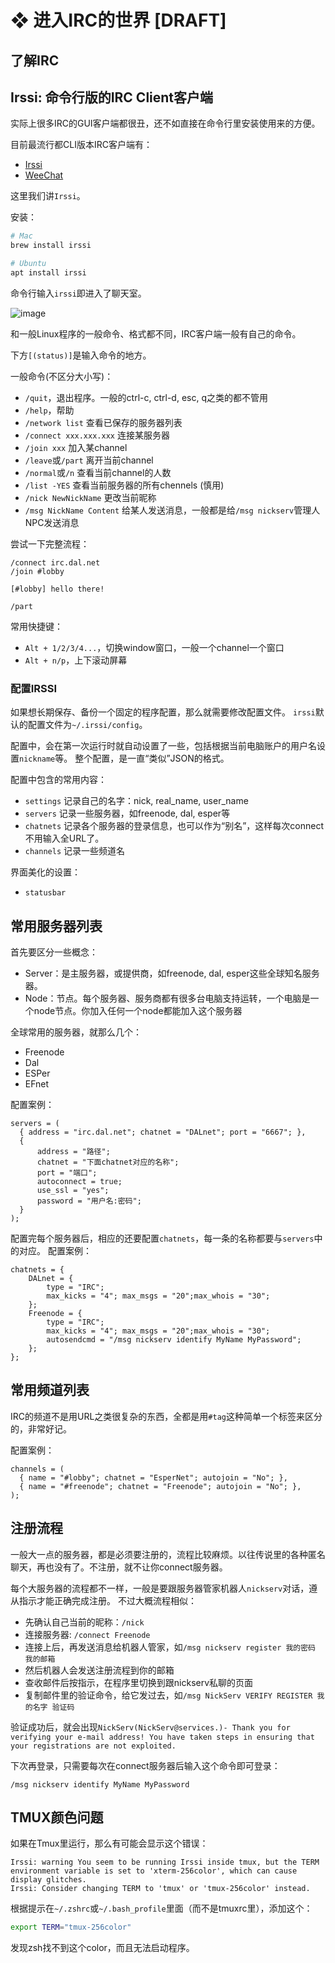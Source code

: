 # ❖ 进入IRC的世界 [DRAFT]


## 了解IRC




## Irssi: 命令行版的IRC Client客户端 


实际上很多IRC的GUI客户端都很丑，还不如直接在命令行里安装使用来的方便。

目前最流行都CLI版本IRC客户端有：
- [Irssi](https://irssi.org/download/)
- [WeeChat](https://weechat.org/about/)

这里我们讲`Irssi`。

安装：
```sh
# Mac
brew install irssi

# Ubuntu
apt install irssi
```

命令行输入`irssi`即进入了聊天室。

![image](https://user-images.githubusercontent.com/14041622/52466685-1a81b700-2bbe-11e9-8e39-d40154a49ca0.png)

和一般Linux程序的一般命令、格式都不同，IRC客户端一般有自己的命令。

下方`[(status)]`是输入命令的地方。

一般命令(不区分大小写)：
- `/quit`，退出程序。一般的ctrl-c, ctrl-d, esc, q之类的都不管用
- `/help`，帮助
- `/network list` 查看已保存的服务器列表
- `/connect xxx.xxx.xxx` 连接某服务器
- `/join xxx` 加入某channel
- `/leave`或`/part` 离开当前channel
- `/normal`或`/n` 查看当前channel的人数
- `/list -YES` 查看当前服务器的所有chennels (慎用)
- `/nick NewNickName` 更改当前昵称
- `/msg NickName Content` 给某人发送消息，一般都是给`/msg nickserv`管理人NPC发送消息

尝试一下完整流程：
```
/connect irc.dal.net
/join #lobby

[#lobby] hello there!

/part
```

常用快捷键：
- `Alt + 1/2/3/4...`，切换window窗口，一般一个channel一个窗口
- `Alt + n/p`，上下滚动屏幕


### 配置IRSSI

如果想长期保存、备份一个固定的程序配置，那么就需要修改配置文件。
`irssi`默认的配置文件为`~/.irssi/config`。

配置中，会在第一次运行时就自动设置了一些，包括根据当前电脑账户的用户名设置`nickname`等。
整个配置，是一直“类似”JSON的格式。

配置中包含的常用内容：
- `settings` 记录自己的名字：nick, real_name, user_name
- `servers` 记录一些服务器，如freenode, dal, esper等
- `chatnets` 记录各个服务器的登录信息，也可以作为“别名”，这样每次connect不用输入全URL了。
- `channels` 记录一些频道名


界面美化的设置：
- `statusbar`




## 常用服务器列表

首先要区分一些概念：
- Server：是主服务器，或提供商，如freenode, dal, esper这些全球知名服务器。
- Node：节点。每个服务器、服务商都有很多台电脑支持运转，一个电脑是一个node节点。你加入任何一个node都能加入这个服务器

全球常用的服务器，就那么几个：
- Freenode
- Dal
- ESPer
- EFnet

配置案例：
```
servers = (
  { address = "irc.dal.net"; chatnet = "DALnet"; port = "6667"; },
  {
      address = "路径";
      chatnet = "下面chatnet对应的名称";
      port = "端口";
      autoconnect = true;
      use_ssl = "yes";
      password = "用户名:密码";
  }
);
```

配置完每个服务器后，相应的还要配置`chatnets`，每一条的名称都要与`servers`中的对应。
配置案例：
```
chatnets = {
    DALnet = {
        type = "IRC";
        max_kicks = "4"; max_msgs = "20";max_whois = "30";
    };
    Freenode = {
        type = "IRC";
        max_kicks = "4"; max_msgs = "20";max_whois = "30";
        autosendcmd = "/msg nickserv identify MyName MyPassword";
    };
};
```

## 常用频道列表

IRC的频道不是用URL之类很复杂的东西，全都是用`#tag`这种简单一个标签来区分的，非常好记。

配置案例：
```
channels = (
  { name = "#lobby"; chatnet = "EsperNet"; autojoin = "No"; },
  { name = "#freenode"; chatnet = "Freenode"; autojoin = "No"; },
);
```


## 注册流程

一般大一点的服务器，都是必须要注册的，流程比较麻烦。以往传说里的各种匿名聊天，再也没有了。不注册，就不让你connect服务器。

每个大服务器的流程都不一样，一般是要跟服务器管家机器人`nickserv`对话，遵从指示才能正确完成注册。
不过大概流程相似：
- 先确认自己当前的昵称：`/nick`
- 连接服务器: `/connect Freenode`
- 连接上后，再发送消息给机器人管家，如`/msg nickserv register 我的密码 我的邮箱`
- 然后机器人会发送注册流程到你的邮箱
- 查收邮件后按指示，在程序里切换到跟nickserv私聊的页面
- 复制邮件里的验证命令，给它发过去，如`/msg NickServ VERIFY REGISTER 我的名字 验证码`

验证成功后，就会出现`NickServ(NickServ@services.)- Thank you for verifying your e-mail address! You have taken steps in ensuring that your registrations are not exploited.`

下次再登录，只需要每次在connect服务器后输入这个命令即可登录：
```
/msg nickserv identify MyName MyPassword
```


## TMUX颜色问题

如果在Tmux里运行，那么有可能会显示这个错误：
```
Irssi: warning You seem to be running Irssi inside tmux, but the TERM environment variable is set to 'xterm-256color', which can cause display glitches.
Irssi: Consider changing TERM to 'tmux' or 'tmux-256color' instead.
```

根据提示在`~/.zshrc`或`~/.bash_profile`里面（而不是tmuxrc里），添加这个：
```sh
export TERM="tmux-256color"
```
发现zsh找不到这个color，而且无法启动程序。
